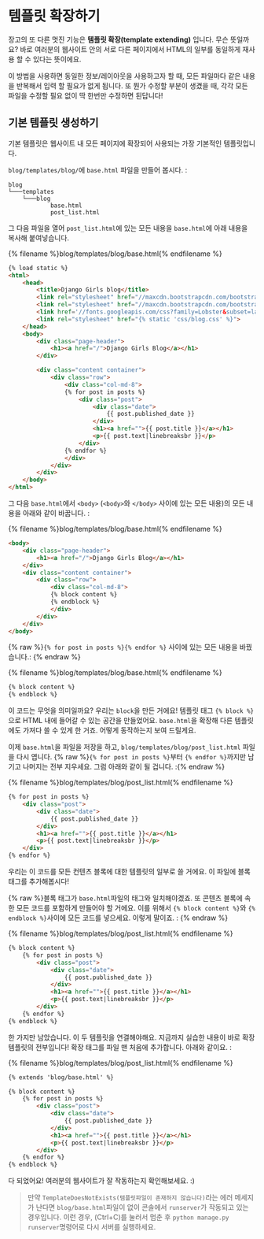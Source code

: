 # 템플릿 확장하기

장고의 또 다른 멋진 기능은 __템플릿 확장(template extending)__ 입니다. 무슨 뜻일까요? 바로 여러분의 웹사이트 안의 서로 다른 페이지에서 HTML의 일부를 동일하게 재사용 할 수 있다는 뜻이에요.

이 방법을 사용하면 동일한 정보/레이아웃을 사용하고자 할 때, 모든 파일마다 같은 내용을 반복해서 입력 할 필요가 없게 됩니다. 또 뭔가 수정할 부분이 생겼을 때, 각각 모든 파일을 수정할 필요 없이 딱 한번만 수정하면 된답니다!

## 기본 템플릿 생성하기

기본 템플릿은 웹사이트 내 모든 페이지에 확장되어 사용되는 가장 기본적인 템플릿입니다.

`blog/templates/blog/`에 `base.html` 파일을 만들어 봅시다. :

    blog
    └───templates
        └───blog
                base.html
                post_list.html


그 다음 파일을 열어 `post_list.html`에 있는 모든 내용을 `base.html`에 아래 내용을 복사해 붙여넣습니다.

{% filename %}blog/templates/blog/base.html{% endfilename %}
```html
{% load static %}
<html>
    <head>
        <title>Django Girls blog</title>
        <link rel="stylesheet" href="//maxcdn.bootstrapcdn.com/bootstrap/3.2.0/css/bootstrap.min.css">
        <link rel="stylesheet" href="//maxcdn.bootstrapcdn.com/bootstrap/3.2.0/css/bootstrap-theme.min.css">
        <link href='//fonts.googleapis.com/css?family=Lobster&subset=latin,latin-ext' rel='stylesheet' type='text/css'>
        <link rel="stylesheet" href="{% static 'css/blog.css' %}">
    </head>
    <body>
        <div class="page-header">
            <h1><a href="/">Django Girls Blog</a></h1>
        </div>

        <div class="content container">
            <div class="row">
                <div class="col-md-8">
                {% for post in posts %}
                    <div class="post">
                        <div class="date">
                            {{ post.published_date }}
                        </div>
                        <h1><a href="">{{ post.title }}</a></h1>
                        <p>{{ post.text|linebreaksbr }}</p>
                    </div>
                {% endfor %}
                </div>
            </div>
        </div>
    </body>
</html>
```

그 다음 `base.html`에서 `<body>` (`<body>`와 `</body>` 사이에 있는 모든 내용)의 모든 내용을 아래와 같이 바꿉니다. :

{% filename %}blog/templates/blog/base.html{% endfilename %}
```html
<body>
    <div class="page-header">
        <h1><a href="/">Django Girls Blog</a></h1>
    </div>
    <div class="content container">
        <div class="row">
            <div class="col-md-8">
            {% block content %}
            {% endblock %}
            </div>
        </div>
    </div>
</body>
```

{% raw %}`{% for post in posts %}{% endfor %}` 사이에 있는 모든 내용을 바꿨습니다.: {% endraw %}

{% filename %}blog/templates/blog/base.html{% endfilename %}
```html
{% block content %}
{% endblock %}
```

이 코드는 무엇을 의미일까요? 우리는 `block`을 만든 거에요! 템플릿 태그 `{% block %}`으로 HTML 내에 들어갈 수 있는 공간을 만들었어요. `base.html`을 확장해 다른 템플릿에도 가져다 쓸 수 있게 한 거죠. 어떻게 동작하는지 보여 드릴게요.

이제 `base.html`을 파일을 저장을 하고, `blog/templates/blog/post_list.html` 파일을 다시 엽니다. 
{% raw %}`{% for post in posts %}`부터 `{% endfor %}`까지만 남기고 나머지는 전부  지우세요. 그럼 아래와 같이 될 겁니다. :{% endraw %}


{% filename %}blog/templates/blog/post_list.html{% endfilename %}
```html
{% for post in posts %}
    <div class="post">
        <div class="date">
            {{ post.published_date }}
        </div>
        <h1><a href="">{{ post.title }}</a></h1>
        <p>{{ post.text|linebreaksbr }}</p>
    </div>
{% endfor %}
```

우리는 이 코드를 모든 컨텐츠 블록에 대한 템플릿의 일부로 쓸 거에요.
이 파일에 블록 태그를 추가해봅시다!

{% raw %}블록 태그가 `base.html`파일의 태그와 일치해야겠죠. 또 콘텐츠 블록에 속한 모든 코드를 포함하게 만들어야 할 거에요. 이를 위해서 `{% block content %}`와 `{% endblock %}`사이에 모든 코드를 넣으세요. 이렇게 말이죠. : {% endraw %}

{% filename %}blog/templates/blog/post_list.html{% endfilename %}
```html
{% block content %}
    {% for post in posts %}
        <div class="post">
            <div class="date">
                {{ post.published_date }}
            </div>
            <h1><a href="">{{ post.title }}</a></h1>
            <p>{{ post.text|linebreaksbr }}</p>
        </div>
    {% endfor %}
{% endblock %}
```

한 가지만 남았습니다. 이 두 템플릿을 연결해야해요. 지금까지 실습한 내용이 바로 확장 템플릿의 전부입니다! 확장 태그를 파일 맨 처음에 추가합니다. 아래와 같이요. :

{% filename %}blog/templates/blog/post_list.html{% endfilename %}
```html
{% extends 'blog/base.html' %}

{% block content %}
    {% for post in posts %}
        <div class="post">
            <div class="date">
                {{ post.published_date }}
            </div>
            <h1><a href="">{{ post.title }}</a></h1>
            <p>{{ post.text|linebreaksbr }}</p>
        </div>
    {% endfor %}
{% endblock %}
```

다 되었어요! 여러분의 웹사이트가 잘 작동하는지 확인해보세요. :)

> 만약 `TemplateDoesNotExists(템플릿파일이 존재하지 않습니다)`라는 에러 메세지가 난다면 `blog/base.html`파일이 없이 콘솔에서 `runserver`가 작동되고 있는 경우입니다. 이런 경우, (Ctrl+C)를 눌러서 멈춘 후 `python manage.py runserver`명령어로 다시 서버를 실행하세요.
